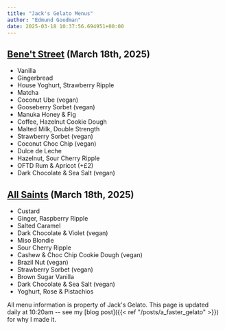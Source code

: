 ```yaml
---
title: "Jack's Gelato Menus"
author: "Edmund Goodman"
date: 2025-03-18 10:37:56.694951+00:00
---
```


## [Bene't Street](https://www.jacksgelato.com/bene-t-street-menu) (March 18th, 2025)

- Vanilla
- Gingerbread
- House Yoghurt, Strawberry Ripple
- Matcha
- Coconut Ube (vegan)
- Gooseberry Sorbet (vegan)
- Manuka Honey & Fig
- Coffee, Hazelnut Cookie Dough
- Malted Milk, Double Strength
- Strawberry Sorbet (vegan)
- Coconut Choc Chip (vegan)
- Dulce de Leche
- Hazelnut, Sour Cherry Ripple
- OFTD Rum & Apricot (+£2)
- Dark Chocolate & Sea Salt (vegan)


## [All Saints](https://www.jacksgelato.com/all-saints-menu) (March 18th, 2025)

- Custard
- Ginger, Raspberry Ripple
- Salted Caramel
- Dark Chocolate & Violet (vegan)
- Miso Blondie
- Sour Cherry Ripple
- Cashew & Choc Chip Cookie Dough (vegan)
- Brazil Nut (vegan)
- Strawberry Sorbet  (vegan)
- Brown Sugar Vanilla
- Dark Chocolate & Sea Salt (vegan)
- Yoghurt, Rose & Pistachios

All menu information is property of Jack's Gelato. This page is
updated daily at 10:20am -- see my
[blog post]({{< ref "/posts/a_faster_gelato" >}}) for why I made it.
